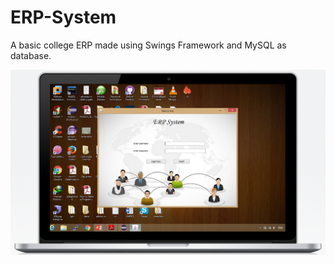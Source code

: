 # ERP-System
A basic college ERP made using Swings Framework and MySQL as database.

![Screenshots](erp.PNG)
